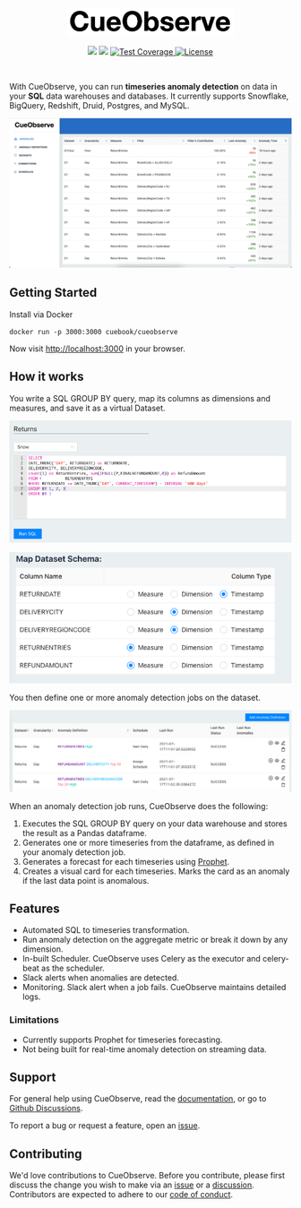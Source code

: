 <p align="center">
  <a href="https://cueobserve.cuebook.ai" target="_blank">
    <img alt="CueObserve Logo" width="300" src="docs/images/cueObserve.png">
  </a>
</p>
<p align="center">
  <a href="https://codeclimate.com/github/cuebook/CueObserve/maintainability"><img src="https://api.codeclimate.com/v1/badges/a70e071b59d5dbc38846/maintainability" /></a>
  <a href="https://codeclimate.com/github/cuebook/CueObserve/test_coverage"><img src="https://api.codeclimate.com/v1/badges/a70e071b59d5dbc38846/test_coverage" /></a>
  <a href="https://github.com/cuebook/cueobserve/actions/workflows/pr_checks.yml">
    <img src="https://github.com/cuebook/cueobserve/actions/workflows/pr_checks.yml/badge.svg" alt="Test Coverage">
  </a>
  <a href="https://github.com/cuebook/cueobserve/blob/main/LICENSE.md">
    <img src="https://img.shields.io/github/license/cuebook/cueobserve" alt="License">
  </a>
</p>
<br>

With CueObserve, you can run **timeseries anomaly detection** on data in your **SQL** data warehouses and databases. It currently supports Snowflake, BigQuery, Redshift, Druid, Postgres, and MySQL.

![CueObserve](docs/images/Overview.gif)

## Getting Started
Install via Docker

```
docker run -p 3000:3000 cuebook/cueobserve
```
Now visit [http://localhost:3000](http://localhost:3000) in your browser. 

## How it works
You write a SQL GROUP BY query, map its columns as dimensions and measures, and save it as a virtual Dataset.

![Dataset SQL](docs/images/Dataset_SQL_cropped.png)

![Dataset Schema Map](docs/images/Dataset_Mapping_cropped.png)

You then define one or more anomaly detection jobs on the dataset.

![Anomaly Definition](docs/images/AnomalyDefinitions.png)

When an anomaly detection job runs, CueObserve does the following:
1. Executes the SQL GROUP BY query on your data warehouse and stores the result as a Pandas dataframe.
2. Generates one or more timeseries from the dataframe, as defined in your anomaly detection job.
3. Generates a forecast for each timeseries using [Prophet](https://github.com/facebook/prophet).
4. Creates a visual card for each timeseries. Marks the card as an anomaly if the last data point is anomalous.

## Features
- Automated SQL to timeseries transformation.
- Run anomaly detection on the aggregate metric or break it down by any dimension.
- In-built Scheduler. CueObserve uses Celery as the executor and celery-beat as the scheduler.
- Slack alerts when anomalies are detected.
- Monitoring. Slack alert when a job fails. CueObserve maintains detailed logs.

### Limitations
- Currently supports Prophet for timeseries forecasting.
- Not being built for real-time anomaly detection on streaming data.

## Support
For general help using CueObserve, read the [documentation](https://cueobserve.cuebook.ai/), or go to [Github Discussions](https://github.com/cuebook/cueobserve/discussions).

To report a bug or request a feature, open an [issue](https://github.com/cuebook/cueobserve/issues).

## Contributing
We'd love contributions to CueObserve. Before you contribute, please first discuss the change you wish to make via an [issue](https://github.com/cuebook/cueobserve/issues) or a [discussion](https://github.com/cuebook/cueobserve/discussions). Contributors are expected to adhere to our [code of conduct](https://github.com/cuebook/cueobserve/blob/main/CODE_OF_CONDUCT.md).
